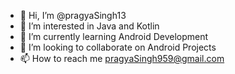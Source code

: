 - 👋 Hi, I’m @pragyaSingh13
- 👀 I’m interested in Java and Kotlin
- 🌱 I’m currently learning Android Development
- 💞️ I’m looking to collaborate on Android Projects
- 📫 How to reach me pragyaSingh959@gmail.com

<!---
pragyaSingh13/pragyaSingh13 is a ✨ special ✨ repository because its `README.md` (this file) appears on your GitHub profile.
You can click the Preview link to take a look at your changes.
--->
